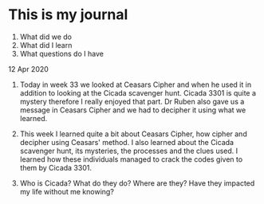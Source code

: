 # This is my journal
1. What did we do
2. What did I learn
3. What questions do I have

12 Apr 2020
1. Today in week 33 we looked at Ceasars Cipher and when he used it in addition to looking at the Cicada scavenger hunt. Cicada 3301 is quite a mystery therefore I really enjoyed that part. Dr Ruben also gave us a message in Ceasars Cipher and we had to decipher it using what we learned.

2. This week I learned quite a bit about Ceasars Cipher, how cipher and decipher using Ceasars' method. I also learned about the Cicada scavenger hunt, its mysteries, the processes and the clues used. I learned how these individuals managed to crack the codes given to them by Cicada 3301.

3. Who is Cicada? What do they do? Where are they? Have they impacted my life without me knowing?
